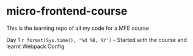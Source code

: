 # micro-frontend-course
This is the learning repo of all my code for a MFE course

Day 1 `r format(Sys.time(), '%d %B, %Y')` - Started with the course and learnt Webpack Config